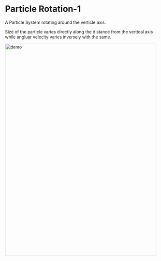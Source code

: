 # Particle Rotation-1

A Particle System rotating around the verticle axis.

Size of the particle varies directly along the distance from the vertical axis while angluar velocity varies inversely with the same.

<img src = "https://github.com/FaizalKarim280280/Particle-Rotation-1/blob/main/demo-1.gif" alt = "demo" width = "500px" height = "700px">

